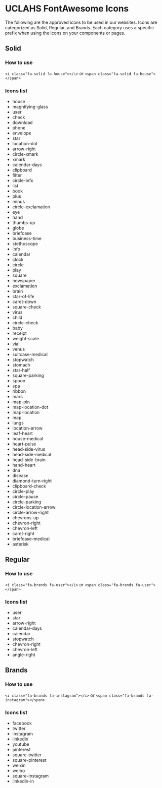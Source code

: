 # UCLAHS FontAwesome Icons

The following are the approved icons to be used in our websites.  Icons are categorized
as Solid, Regular, and Brands.  Each category uses a specific prefix when using the
icons on your components or pages.

## Solid

### How to use

`<i class="fa-solid fa-house"></i>`
or
`<span class="fa-solid fa-house"></span>`

### Icons list

- house
- magnifying-glass
- user
- check
- download
- phone
- envelope
- star
- location-dot
- arrow-right
- circle-xmark
- xmark
- calendar-days
- clipboard
- filter
- circle-info
- list
- book
- plus
- minus
- circle-exclamation
- eye
- hand
- thumbs-up
- globe
- briefcase
- business-time
- stethoscope
- info
- calendar
- clock
- circle
- play
- square
- newspaper
- exclamation
- brain
- star-of-life
- caret-down
- square-check
- virus
- child
- circle-check
- baby
- receipt
- weight-scale
- vial
- venus
- suitcase-medical
- stopwatch
- stomach
- star-half
- square-parking
- spoon
- spa
- ribbon
- mars
- map-pin
- map-location-dot
- map-location
- map
- lungs
- location-arrow
- leaf-heart
- house-medical
- heart-pulse
- head-side-virus
- head-side-medical
- head-side-brain
- hand-heart
- dna
- disease
- diamond-turn-right
- clipboard-check
- circle-play
- circle-pause
- circle-parking
- circle-location-arrow
- circle-arrow-right
- chevrons-up
- chevron-right
- chevron-left
- caret-right
- briefcase-medical
- asterisk

## Regular

### How to use

`<i class="fa-brands fa-user"></i>`
or
`<span class="fa-brands fa-user"></span>`

### Icons list

- user
- star
- arrow-right
- calendar-days
- calendar
- stopwatch
- chevron-right
- chevron-left
- angle-right

## Brands

### How to use

`<i class="fa-brands fa-instagram"></i>`
or
`<span class="fa-brands fa-instagram"></span>`

### Icons list

- facebook
- twitter
- instagram
- linkedin
- youtube
- pinterest
- square-twitter
- square-pinterest
- weixin
- weibo
- square-instagram
- linkedin-in
